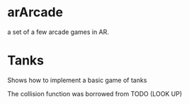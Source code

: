 # arArcade
a set of a few arcade games in AR.

# Tanks 
Shows how to implement a basic game of tanks


The collision function was borrowed from TODO (LOOK UP)
